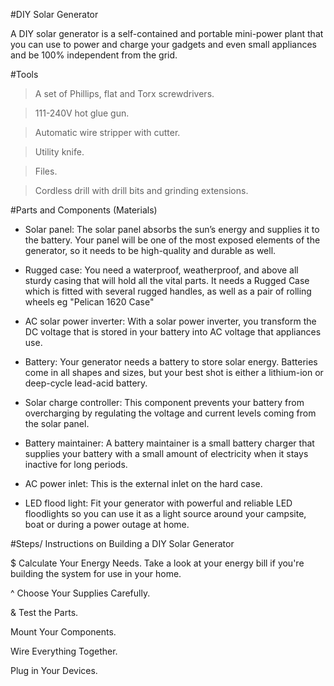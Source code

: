 #DIY Solar Generator

A DIY solar generator is a self-contained and portable mini-power plant that you can use to power and charge your gadgets and even small appliances and be 100% independent from the grid.


#Tools

> A set of Phillips, flat and Torx screwdrivers.

> 111-240V hot glue gun.

> Automatic wire stripper with cutter.

> Utility knife.

> Files.

> Cordless drill with drill bits and grinding extensions.




#Parts and Components (Materials)

* Solar panel: The solar panel absorbs the sun’s energy and supplies it to the battery. Your panel will be one of the most exposed elements of the generator, so it needs to be high-quality and durable as well.

* Rugged case: You need a waterproof, weatherproof, and above all sturdy casing that will hold all the vital parts.
It needs a Rugged Case which is fitted with several rugged handles, as well as a pair of rolling wheels eg "Pelican 1620 Case"

* AC solar power inverter: With a solar power inverter, you transform the DC voltage that is stored in your battery into AC voltage that appliances use.

* Battery: Your generator needs a battery to store solar energy. Batteries come in all shapes and sizes, but your best shot is either a lithium-ion or deep-cycle lead-acid battery.

* Solar charge controller: This component prevents your battery from overcharging by regulating the voltage and current levels coming from the solar panel.

* Battery maintainer: A battery maintainer is a small battery charger that supplies your battery with a small amount of electricity when it stays inactive for long periods.

* AC power inlet: This is the external inlet on the hard case.

* LED flood light: Fit your generator with powerful and reliable LED floodlights so you can use it as a light source around your campsite, boat or during a power outage at home.



#Steps/ Instructions on Building a DIY Solar Generator

$ Calculate Your Energy Needs. Take a look at your energy bill if you're building the system for use in your home.

^ Choose Your Supplies Carefully.

& Test the Parts.

Mount Your Components. 

Wire Everything Together.

Plug in Your Devices.





